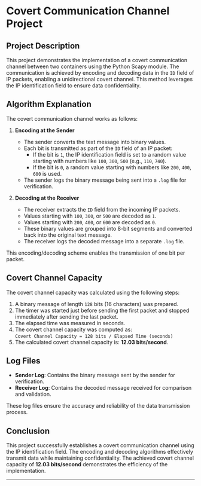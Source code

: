 # Covert Communication Channel Project  

## Project Description  
This project demonstrates the implementation of a covert communication channel between two containers using the Python Scapy module. The communication is achieved by encoding and decoding data in the `ID` field of IP packets, enabling a unidirectional covert channel. This method leverages the IP identification field to ensure data confidentiality.  

## Algorithm Explanation  
The covert communication channel works as follows:  

1. **Encoding at the Sender**  
   - The sender converts the text message into binary values.  
   - Each bit is transmitted as part of the `ID` field of an IP packet:  
     - If the bit is `1`, the IP identification field is set to a random value starting with numbers like `100`, `300`, `500` (e.g., `110`, `740`).  
     - If the bit is `0`, a random value starting with numbers like `200`, `400`, `600` is used.  
   - The sender logs the binary message being sent into a `.log` file for verification.  

2. **Decoding at the Receiver**  
   - The receiver extracts the `ID` field from the incoming IP packets.  
   - Values starting with `100`, `300`, or `500` are decoded as `1`.  
   - Values starting with `200`, `400`, or `600` are decoded as `0`.  
   - These binary values are grouped into 8-bit segments and converted back into the original text message.  
   - The receiver logs the decoded message into a separate `.log` file.  

This encoding/decoding scheme enables the transmission of one bit per packet.  

## Covert Channel Capacity  
The covert channel capacity was calculated using the following steps:  
1. A binary message of length `128` bits (16 characters) was prepared.  
2. The timer was started just before sending the first packet and stopped immediately after sending the last packet.  
3. The elapsed time was measured in seconds.  
4. The covert channel capacity was computed as:   
   `Covert Channel Capacity = 128 bits / Elapsed Time (seconds)`
5. The calculated covert channel capacity is: **12.03 bits/second**.  

## Log Files  
- **Sender Log**: Contains the binary message sent by the sender for verification.  
- **Receiver Log**: Contains the decoded message received for comparison and validation.  

These log files ensure the accuracy and reliability of the data transmission process.  

## Conclusion  
This project successfully establishes a covert communication channel using the IP identification field. The encoding and decoding algorithms effectively transmit data while maintaining confidentiality. The achieved covert channel capacity of **12.03 bits/second** demonstrates the efficiency of the implementation.  

---

